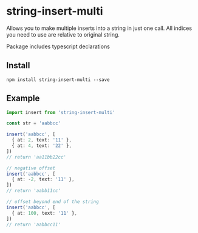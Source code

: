 # string-insert-multi

Allows you to make multiple inserts into a string in just one call.
All indices you need to use are relative to original string.

Package includes typescript declarations

## Install

```
npm install string-insert-multi --save
``` 

## Example

```typescript
import insert from 'string-insert-multi'

const str = 'aabbcc'

insert('aabbcc', [
  { at: 2, text: '11' },
  { at: 4, text: '22' },
])
// return 'aa11bb22cc'

// negative offset
insert('aabbcc', [
  { at: -2, text: '11' },
])
// return 'aabb11cc'

// offset beyond end of the string
insert('aabbcc', [
  { at: 100, text: '11' },
])
// return 'aabbcc11'

``` 
